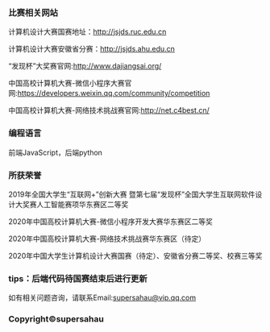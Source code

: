 ### 比赛相关网站
计算机设计大赛国赛地址：http://jsjds.ruc.edu.cn

计算机设计大赛安徽省分赛：http://jsjds.ahu.edu.cn

“发现杯”大奖赛官网:http://www.dajiangsai.org/

中国高校计算机大赛-微信小程序大赛官网:https://developers.weixin.qq.com/community/competition

中国高校计算机大赛-网络技术挑战赛官网:http://net.c4best.cn/
### 编程语言
前端JavaScript，后端python
### 所获荣誉
2019年全国大学生“互联网+”创新大赛 暨第七届“发现杯”全国大学生互联网软件设计大奖赛人工智能赛项华东赛区二等奖

2020年中国高校计算机大赛-微信小程序开发大赛华东赛区二等奖

2020年中国高校计算机大赛-网络技术挑战赛华东赛区（待定）

2020年中国大学生计算机设计大赛国赛（待定）、安徽省分赛二等奖、校赛三等奖
### tips：后端代码待国赛结束后进行更新
如有相关问题咨询，请联系Email:supersahau@vip.qq.com
### Copyright©supersahau
